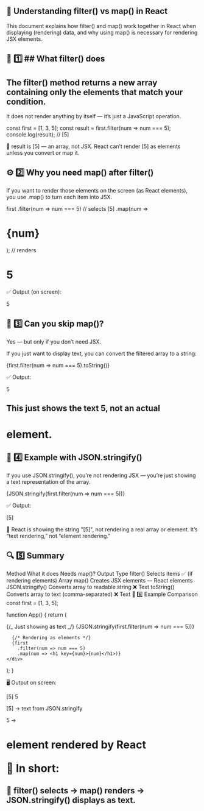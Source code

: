 ## 🧩 Understanding filter() vs map() in React

This document explains how filter() and map() work together in React when displaying (rendering) data, and why using map() is necessary for rendering JSX elements.

## 🧠 1️⃣ ## What filter() does

## The filter() method returns a new array containing only the elements that match your condition.

It does not render anything by itself — it’s just a JavaScript operation.

const first = [1, 3, 5];
const result = first.filter(num => num === 5);
console.log(result); // [5]

🧾 result is [5] — an array, not JSX.
React can’t render [5] as elements unless you convert or map it.

## ⚙️ 2️⃣ Why you need map() after filter()

If you want to render those elements on the screen (as React elements),
you use .map() to turn each item into JSX.

first
.filter(num => num === 5) // selects [5]
.map(num => <h1 key={num}>{num}</h1>); // renders <h1>5</h1>

✅ Output (on screen):

5

## 🧾 3️⃣ Can you skip map()?

Yes — but only if you don’t need JSX.

If you just want to display text, you can convert the filtered array to a string:

<div>{first.filter(num => num === 5).toString()}</div>

✅ Output:

5

## This just shows the text 5, not an actual <h1> element.

## 💬 4️⃣ Example with JSON.stringify()

If you use JSON.stringify(), you’re not rendering JSX —
you’re just showing a text representation of the array.

<div>
  {JSON.stringify(first.filter(num => num === 5))}
</div>

✅ Output:

[5]

🧠 React is showing the string "[5]", not rendering a real array or element.
It’s “text rendering,” not “element rendering.”

## 🔍 5️⃣ Summary

Method What it does Needs map()? Output Type
filter() Selects items ✅ (if rendering elements) Array
map() Creates JSX elements — React elements
JSON.stringify() Converts array to readable string ❌ Text
toString() Converts array to text (comma-separated) ❌ Text
🧩 6️⃣ Example Comparison
const first = [1, 3, 5];

function App() {
return (

<div>
{/_ Just showing as text _/}
{JSON.stringify(first.filter(num => num === 5))}

      {/* Rendering as elements */}
      {first
        .filter(num => num === 5)
        .map(num => <h1 key={num}>{num}</h1>)}
    </div>

);
}

🖥️ Output on screen:

[5]
5

[5] → text from JSON.stringify

5 → <h1> element rendered by React

🧩 In short:

## 🧠 filter() selects → map() renders → JSON.stringify() displays as text.
